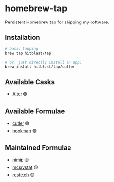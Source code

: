 # homebrew-tap
Persistent Homebrew tap for shipping my software.

## Installation

```bash
# basic tapping
brew tap hitblast/tap

# or, just directly install an app:
brew install hitblast/tap/cutler
```

## Available Casks

- [Alter](https://github.com/hitblast/Alter) 🟢

## Available Formulae

- [cutler](https://github.com/hitblast/cutler) 🟢
- [hookman](https://github.com/hitblast/hookman) 🟢

## Maintained Formulae

- [nimip](https://github.com/hitblast/nimip) 🟡
- [mcsrvstat](https://github.com/hitblast/mcsrvstat) 🟡
- [resfetch](https://github.com/hitblast/resfetch) 🟡

